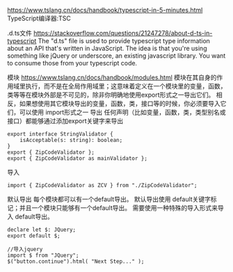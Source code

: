 

https://www.tslang.cn/docs/handbook/typescript-in-5-minutes.html
TypeScript编译器:TSC

.d.ts文件
https://stackoverflow.com/questions/21247278/about-d-ts-in-typescript
The "d.ts" file is used to provide typescript type information about an API that's written in JavaScript. 
The idea is that you're using something like jQuery or underscore, an existing javascript library.
You want to consume those from your typescript code.

模块
https://www.tslang.cn/docs/handbook/modules.html
模块在其自身的作用域里执行，而不是在全局作用域里；这意味着定义在一个模块里的变量，函数，类等等在模块外部是不可见的，除非你明确地使用export形式之一导出它们。
相反，如果想使用其它模块导出的变量，函数，类，接口等的时候，你必须要导入它们，可以使用 import形式之一
导出
任何声明（比如变量，函数，类，类型别名或接口）都能够通过添加export关键字来导出
```
export interface StringValidator {
    isAcceptable(s: string): boolean;
}
export { ZipCodeValidator };
export { ZipCodeValidator as mainValidator };
```
导入
```
import { ZipCodeValidator as ZCV } from "./ZipCodeValidator";
```
默认导出
每个模块都可以有一个default导出。 默认导出使用 default关键字标记；并且一个模块只能够有一个default导出。 需要使用一种特殊的导入形式来导入 default导出。
```
declare let $: JQuery;
export default $;

//导入jquery
import $ from "JQuery";
$("button.continue").html( "Next Step..." );
```